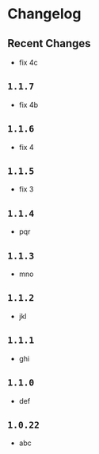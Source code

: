 # Changelog

## Recent Changes

- fix 4c

## `1.1.7`

- fix 4b

## `1.1.6`

- fix 4

## `1.1.5`

- fix 3

## `1.1.4`

- pqr

## `1.1.3`

- mno

## `1.1.2`

- jkl

## `1.1.1`

- ghi

## `1.1.0`

- def

## `1.0.22`

- abc

